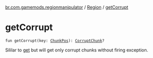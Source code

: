 [br.com.gamemods.regionmanipulator](../index.md) / [Region](index.md) / [getCorrupt](./get-corrupt.md)

# getCorrupt

`fun getCorrupt(key: `[`ChunkPos`](../-chunk-pos/index.md)`): `[`CorruptChunk`](../-corrupt-chunk/index.md)`?`

Sililar to [get](get.md) but will get only corrupt chunks without firing exception.

